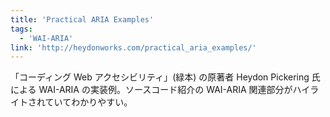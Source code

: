 ```yaml
---
title: 'Practical ARIA Examples'
tags:
  - 'WAI-ARIA'
link: 'http://heydonworks.com/practical_aria_examples/'
---
```


「コーディング Web アクセシビリティ」(緑本) の原著者 Heydon Pickering 氏による WAI-ARIA の実装例。ソースコード紹介の WAI-ARIA 関連部分がハイライトされていてわかりやすい。

